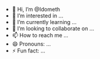 - 👋 Hi, I’m @Idometh
- 👀 I’m interested in ...
- 🌱 I’m currently learning ...
- 💞️ I’m looking to collaborate on ...
- 📫 How to reach me ...
- 😄 Pronouns: ...
- ⚡ Fun fact: ...

<!---
Idometh/Idometh is a ✨ special ✨ repository because its `README.md` (this file) appears on your GitHub profile.
You can click the Preview link to take a look at your changes.
--->
